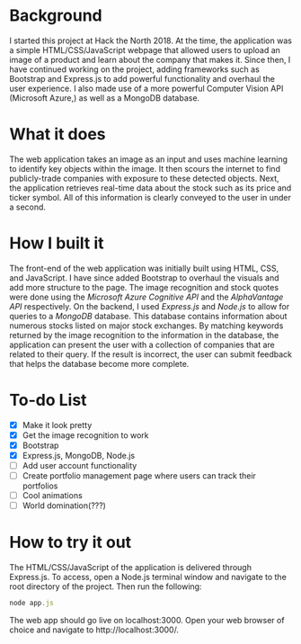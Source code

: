 # Background
I started this project at Hack the North 2018. At the time, the application was a simple HTML/CSS/JavaScript webpage that allowed users to upload an image of a product and learn about the company that makes it. Since then, I have continued working on the project, adding frameworks such as Bootstrap and Express.js to add powerful functionality and overhaul the user experience. I also made use of a more powerful Computer Vision API (Microsoft Azure,) as well as a MongoDB database.

# What it does
The web application takes an image as an input and uses machine learning to identify key objects within the image. It then scours the internet to find publicly-trade companies with exposure to these detected objects. Next, the application retrieves real-time data about the stock such as its price and ticker symbol. All of this information is clearly conveyed to the user in under a second.

# How I built it
The front-end of the web application was initially built using HTML, CSS, and JavaScript. I have since added Bootstrap to overhaul the visuals and add more structure to the page. The image recognition and stock quotes were done using the *Microsoft Azure Cognitive API* and the *AlphaVantage API* respectively. On the backend, I used *Express.js* and *Node.js* to allow for queries to a *MongoDB* database. This database contains information about numerous stocks listed on major stock exchanges. By matching keywords returned by the image recognition to the information in the database, the application can present the user with a collection of companies that are related to their query. If the result is incorrect, the user can submit feedback that helps the database become more complete.

# To-do List
- [x] Make it look pretty
- [x] Get the image recognition to work
- [x] Bootstrap
- [x] Express.js, MongoDB, Node.js
- [ ] Add user account functionality
- [ ] Create portfolio management page where users can track their portfolios
- [ ] Cool animations
- [ ] World domination(???)

# How to try it out
The HTML/CSS/JavaScript of the application is delivered through Express.js. To access, open a Node.js terminal window and navigate to the root directory of the project. Then run the following:
```javascript
node app.js
```
The web app should go live on localhost:3000. Open your web browser of choice and navigate to http://localhost:3000/.
